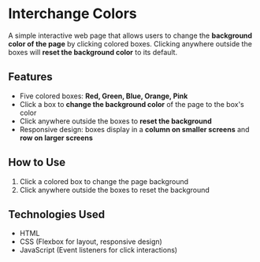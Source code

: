 # Interchange Colors

A simple interactive web page that allows users to change the **background color of the page** by clicking colored boxes. Clicking anywhere outside the boxes will **reset the background color** to its default.

## Features

* Five colored boxes: **Red, Green, Blue, Orange, Pink**
* Click a box to **change the background color** of the page to the box's color
* Click anywhere outside the boxes to **reset the background**
* Responsive design: boxes display in a **column on smaller screens** and **row on larger screens**

## How to Use

1. Click a colored box to change the page background
2. Click anywhere outside the boxes to reset the background

## Technologies Used

* HTML
* CSS (Flexbox for layout, responsive design)
* JavaScript (Event listeners for click interactions)
